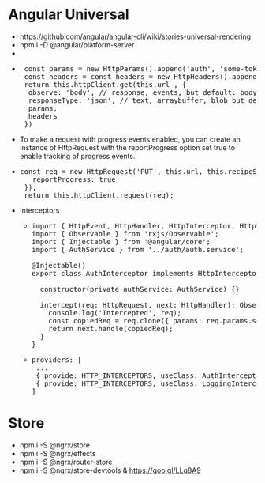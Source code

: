 # Angular Universal
  * https://github.com/angular/angular-cli/wiki/stories-universal-rendering
  * npm i -D @angular/platform-server
  * 
  * <pre>
     const params = new HttpParams().append('auth', 'some-token');
     const headers = const headers = new HttpHeaders().append('Authorization', 'Bearer Ad5jar8eq ..');
     return this.httpClient.get<Recipe[]>(this.url , {
      observe: 'body', // response, events, but default: body 
      responseType: 'json', // text, arraybuffer, blob but default: json
      params,
      headers
     })</pre>
  * To make a request with progress events enabled, you can create an instance of HttpRequest with the reportProgress option set true to enable tracking of progress events.
  * <pre>const req = new HttpRequest('PUT', this.url, this.recipeService.getRecipes(), {
       reportProgress: true
     });
     return this.httpClient.request(req);</pre>
  * Interceptors
    * <pre>import { HttpEvent, HttpHandler, HttpInterceptor, HttpRequest } from '@angular/common/http';
      import { Observable } from 'rxjs/Observable';
      import { Injectable } from '@angular/core';
      import { AuthService } from '../auth/auth.service';
         
      @Injectable()
      export class AuthInterceptor implements HttpInterceptor {
         
        constructor(private authService: AuthService) {}
         
        intercept(req: HttpRequest<any>, next: HttpHandler): Observable<HttpEvent<any>> {
          console.log('Intercepted', req);
          const copiedReq = req.clone({ params: req.params.set('auth', this.authService.getToken()) });
          return next.handle(copiedReq);
        }
      }</pre>
      
    * <pre>providers: [
       ...
       { provide: HTTP_INTERCEPTORS, useClass: AuthInterceptor, multi: true },
       { provide: HTTP_INTERCEPTORS, useClass: LoggingInterceptor, multi: true }
      ]</pre>
           
# Store
  * npm i -S @ngrx/store
  * npm i -S @ngrx/effects
  * npm i -S @ngrx/router-store
  * npm i -S @ngrx/store-devtools & https://goo.gl/LLq8A9

